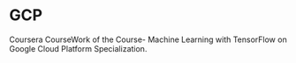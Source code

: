 # GCP
Coursera CourseWork of the Course- Machine Learning with TensorFlow on Google Cloud Platform Specialization.
